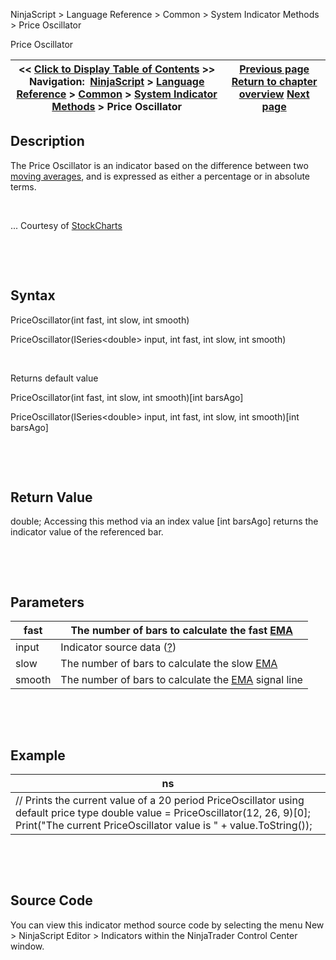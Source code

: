 ﻿


NinjaScript \> Language Reference \> Common \> System Indicator Methods \> Price Oscillator






















Price Oscillator







| \<\< [Click to Display Table of Contents](price_oscillator.md) \>\> **Navigation:**     [NinjaScript](ninjascript-1.md) \> [Language Reference](language_reference_wip-1.md) \> [Common](common-1.md) \> [System Indicator Methods](indicators-1.md) \> Price Oscillator | [Previous page](polarized_fractal_efficiency_p-1.md) [Return to chapter overview](indicators-1.md) [Next page](prior_day_ohlc-1.md) |
| --- | --- |











## Description


The Price Oscillator is an indicator based on the difference between two [moving averages](moving_average_-_exponential_e-1.md), and is expressed as either a percentage or in absolute terms.


 


... Courtesy of [StockCharts](http://stockcharts.com/education/IndicatorAnalysis/indic_priceOscillator.md)


 


 


## Syntax


PriceOscillator(int fast, int slow, int smooth)  

PriceOscillator(ISeries\<double\> input, int fast, int slow, int smooth)


 


Returns default value  

PriceOscillator(int fast, int slow, int smooth)\[int barsAgo]  

PriceOscillator(ISeries\<double\> input, int fast, int slow, int smooth)\[int barsAgo]


 


 


## Return Value


double; Accessing this method via an index value \[int barsAgo] returns the indicator value of the referenced bar.


 


 


## Parameters




| fast | The number of bars to calculate the fast [EMA](moving_average_-_exponential_e-1.md) |
| --- | --- |
| input | Indicator source data ([?](valid_input_data_for_indicator-1.md)) |
| slow | The number of bars to calculate the slow [EMA](moving_average_-_exponential_e-1.md) |
| smooth | The number of bars to calculate the [EMA](moving_average_-_exponential_e-1.md) signal line |



 


 


## Example




| ns |
| --- |
| // Prints the current value of a 20 period PriceOscillator using default price type double value \= PriceOscillator(12, 26, 9)\[0]; Print("The current PriceOscillator value is " \+ value.ToString()); |



 


 


## Source Code


You can view this indicator method source code by selecting the menu New \> NinjaScript Editor \> Indicators within the NinjaTrader Control Center window.








